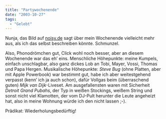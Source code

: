 ```yaml
---
title: "Partywochenende"
date: "2003-10-27"
tags:
  - "Gelebt"
---
```


Nunja, das Bild auf [noisy.de](http://www.noisy.de) sagt über mein Wochenende vielleicht mehr aus, als ich das selbst beschreiben könnte. Schmunzel.

Also, Phonodrömchen gut, Click wohl noch besser, aber an diesem Wochenende war das eh’ eins. Menschliche Höhepunkte: meine Kumpels, einfach unschlagbar, also ganz dickes Lob an Tobi, Mayer, Vossi, Thomas und Papa Hergen. Musikalische Höhepunkte: _Steve Bug_ (ohne Platten, aber mit Apple Powerbook) war bestimmt gut, habe ich aber weitestgehend verpasst (kenn’ ich ja auch schon), dafür Vollgas beim (überraschend guten) _Mijk van Dijk_\-Liveset. Am ausgefallensten waren mit Sicherheit _Detroit Grand Pubahs_, der Typ in weißen Stockings, weißem String und sonst nicht viel Klamotten, der vom DJ-Pult herunter die Leute angeheizt hat, also in meine Wohnung würde ich den nicht lassen ;-).

Prädikat: Wiederholungsbedürftig!
